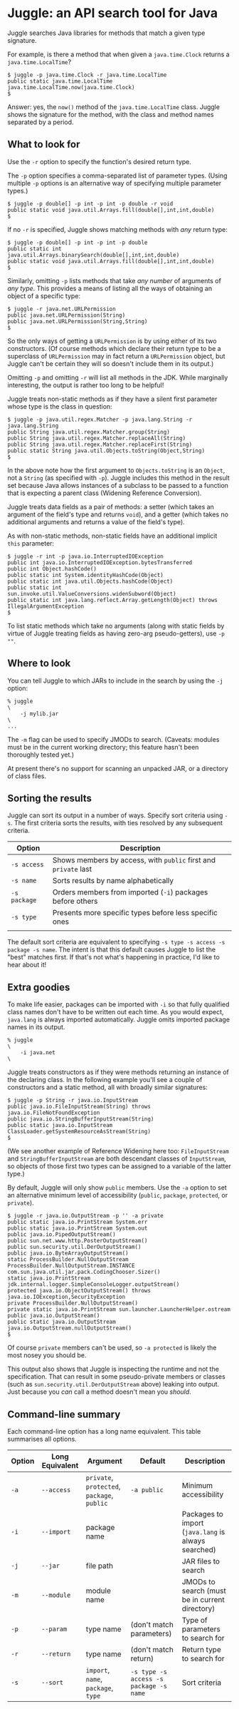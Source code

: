 # Juggle: an API search tool for Java

Juggle searches Java libraries for methods that match a given type signature.

<!-- 
  This document contains sample invocations of Juggle.
  
  The shell prompt is shown as a dollar ($) in the first column,
  followed by the word 'juggle' and the program's arguments.  Where
  necessary arguments are wrapped onto successive lines by placing
  a backslash (\) in the last column.
  
  The output follows the invocation, and is terminated by a line
  showing the shell prompt again.
  
  Adhering to this strategy strictly allows this file to be parsed
  for sample invocations and comparing their output with the actual
  output of the Juggle program by looking for boundary lines using
  regular expressions such as:
    /^\$ juggle/    -- matches first line of invocation
    /[^\]$/         -- matches invocation termination lines
    /^\$/           -- matches line following output
  
  See the src/test/bin/run-e2e-tests.sh and src/test/bin/split-tests.awk
  scripts for more info.

  To document examples that shouldn't be run with the test script,
  use an alternative shell prompt such as %
-->

For example, is there a method that when given a `java.time.Clock` returns a `java.time.LocalTime`?
````
$ juggle -p java.time.Clock -r java.time.LocalTime
public static java.time.LocalTime java.time.LocalTime.now(java.time.Clock)
$
````
Answer: yes, the `now()` method of the `java.time.LocalTime` class.
Juggle shows the signature for the method, with the class and method
names separated by a period.

## What to look for

Use the `-r` option to specify the function's desired return type.

The `-p` option specifies a comma-separated list of parameter types.
(Using multiple `-p` options is an alternative way of specifying
multiple parameter types.) 
````
$ juggle -p double[] -p int -p int -p double -r void 
public static void java.util.Arrays.fill(double[],int,int,double)
$
````

If no `-r` is specified, Juggle shows matching methods with _any_ return type:
````
$ juggle -p double[] -p int -p int -p double 
public static int java.util.Arrays.binarySearch(double[],int,int,double)
public static void java.util.Arrays.fill(double[],int,int,double)
$
````

Similarly, omitting `-p` lists methods that take _any number_ of arguments
of _any type_.  This provides a means of listing all the ways of obtaining
an object of a specific type:
````
$ juggle -r java.net.URLPermission
public java.net.URLPermission(String)
public java.net.URLPermission(String,String)
$
````
So the only ways of getting a `URLPermission` is by using either of its two
constructors.  (Of course methods which declare their return type to be
a superclass of `URLPermission` may in fact return a `URLPermission` object,
but Juggle can't be certain they will so doesn't include them in its
output.)

Omitting `-p` and omitting `-r` will list all methods in the JDK.
While marginally interesting, the output is rather too long to be helpful!

Juggle treats non-static methods as if they have a silent
first parameter whose type is the class in question:
````
$ juggle -p java.util.regex.Matcher -p java.lang.String -r java.lang.String
public String java.util.regex.Matcher.group(String)
public String java.util.regex.Matcher.replaceAll(String)
public String java.util.regex.Matcher.replaceFirst(String)
public static String java.util.Objects.toString(Object,String)
$
````````
In the above note how the first argument to `Objects.toString` is an `Object`, not a `String` (as specified with `-p`).
Juggle includes this method in the result set because Java allows instances of a subclass to be passed to
a function that is expecting a parent class (Widening Reference Conversion).

Juggle treats data fields as a pair of methods: a setter (which takes an
argument of the field's type and returns `void`), and a getter (which takes
no additional arguments and returns a value of the field's type). 

As with non-static methods, non-static fields have an additional implicit 
`this` parameter:
````
$ juggle -r int -p java.io.InterruptedIOException
public int java.io.InterruptedIOException.bytesTransferred
public int Object.hashCode()
public static int System.identityHashCode(Object)
public static int java.util.Objects.hashCode(Object)
public static int sun.invoke.util.ValueConversions.widenSubword(Object)
public static int java.lang.reflect.Array.getLength(Object) throws IllegalArgumentException
$
````

To list static methods which take no arguments (along with static fields
by virtue of Juggle treating fields as having zero-arg pseudo-getters),
use `-p ""`.

## Where to look

You can tell Juggle to which JARs to include in the search by using the `-j` option:
````
% juggle                                                                \
    -j mylib.jar                                                        \
...
````

The `-m` flag can be used to specify JMODs to search.
(Caveats: modules must be in the current working directory;
this feature hasn't been thoroughly tested yet.)

At present there's no support for scanning an unpacked JAR, or a directory of class files.

## Sorting the results

Juggle can sort its output in a number of ways. Specify sort criteria using `-s`.
The first criteria sorts the results, with ties resolved by any subsequent criteria.

| Option       | Description                                                     |
|--------------|-----------------------------------------------------------------|
| `-s access`  | Shows members by access, with `public` first and `private` last |
| `-s name`    | Sorts results by name alphabetically                            |
| `-s package` | Orders members from imported (`-i`) packages before others      |
| `-s type`    | Presents more specific types before less specific ones          |
|              |                                                                 |

The default sort criteria are equivalent to specifying `-s type -s access -s package -s name`.
The intent is that this default causes Juggle to list the "best" matches first. If that's not
what's happening in practice, I'd like to hear about it! 
 
## Extra goodies

To make life easier, packages can be imported with `-i` so that fully qualified class
names don't have to be written out each time. As you would expect, `java.lang` is
always imported automatically.  Juggle omits imported package names in its output.
````
% juggle                                                                \
    -i java.net                                                         \
````

Juggle treats constructors as if they were methods returning an instance of the
declaring class.  In the following example you'll see a couple of constructors
and a static method, all with broadly similar signatures:
````
$ juggle -p String -r java.io.InputStream
public java.io.FileInputStream(String) throws java.io.FileNotFoundException
public java.io.StringBufferInputStream(String)
public static java.io.InputStream ClassLoader.getSystemResourceAsStream(String)
$
````
(We see another example of Reference Widening here too: `FileInputStream` and `StringBufferInputStream`
are both descendant classes of `InputStream`, so objects of those first two types can be assigned to a
variable of the latter type.)

By default, Juggle will only show `public` members. Use the `-a` option to set an alternative minimum level of accessibility (`public`, `package`, `protected`, or `private`).

````
$ juggle -r java.io.OutputStream -p '' -a private
public static java.io.PrintStream System.err
public static java.io.PrintStream System.out
public java.io.PipedOutputStream()
public sun.net.www.http.PosterOutputStream()
public sun.security.util.DerOutputStream()
public java.io.ByteArrayOutputStream()
static ProcessBuilder.NullOutputStream ProcessBuilder.NullOutputStream.INSTANCE
com.sun.java.util.jar.pack.CodingChooser.Sizer()
static java.io.PrintStream jdk.internal.logger.SimpleConsoleLogger.outputStream()
protected java.io.ObjectOutputStream() throws java.io.IOException,SecurityException
private ProcessBuilder.NullOutputStream()
private static java.io.PrintStream sun.launcher.LauncherHelper.ostream
public java.io.OutputStream()
public static java.io.OutputStream java.io.OutputStream.nullOutputStream()
$
````

Of course `private` members can't be used, so `-a protected` is likely the most nosey you should be.

This output also shows that Juggle is inspecting the runtime and not the specification. That can result
in some pseudo-private members or classes (such as `sun.security.util.DerOutputStream` above) leaking
into output. Just because you _can_ call a method doesn't mean you _should_.

## Command-line summary

Each command-line option has a long name equivalent. This table summarises all options.

| Option | Long Equivalent | Argument | Default | Description |
|--------|-----------------|----------|----------|-------------|
| `-a`   | `--access`      | `private`, `protected`, `package`, `public` | `-a public` | Minimum accessibility |
| `-i`   | `--import`      | package name |  | Packages to import (`java.lang` is always searched) |
| `-j`   | `--jar`         | file path | | JAR files to search |
| `-m`   | `--module`      | module name | | JMODs to search (must be in current directory) |
| `-p`   | `--param`       | type name | (don't match parameters) | Type of parameters to search for |
| `-r`   | `--return`      | type name | (don't match return)     | Return type to search for |
| `-s`   | `--sort`        | `import`, `name`, `package`, `type` | `-s type -s access -s package -s name` | Sort criteria
